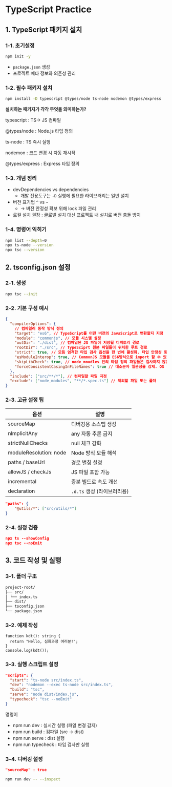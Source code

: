 # TypeScript Practice

## 1. TypeScript 패키지 설치

### 1-1. 초기설정

```bash
npm init -y
```

- `package.json` 생성
- 프로젝트 메타 정보와 의존성 관리

### 1-2. 필수 패키지 설치

```bash
npm install -D typescript @types/node ts-node nodemon @types/express
```

**설치하는 패키지가 각각 무엇을 의미하는가?**

<aside>

typescript : TS→ JS 컴파일

@types/node : Node.js 타입 정의

ts-node : TS 즉시 실행

nodemon : 코드 변경 시 자동 재시작

@types/express : Express 타입 정의

</aside>

### 1-3. 개념 정리

- devDependencies vs dependencies
  - 개발 전용도구는 `-D` 실행에 필요한 라이브러리는 일반 설치
- 버전 표기법 `^` vs `~`
  - → 버전 안정성 확보 위해 lock 파일 관리
- 로컬 설치 권장 : 글로벌 설치 대신 프로젝트 내 설치로 버전 충돌 방지

### 1-4. 명령어 익히기

```bash
npm list --depth=0
npx ts-node --version
npx tsc --version
```

## 2. tsconfig.json 설정

### 2-1. 생성

```bash
npx tsc --init
```

### 2-2. 기본 구성 예시

```json
{
  "compilerOptions": {
    // 컴파일러 동작 방식 정의
    "target": "es6", // TypeScript를 어떤 버전의 JavaScript로 변환할지 지정
    "module": "commonjs", // 모듈 시스템 설정
    "outDir": "./dist", // 컴파일된 JS 파일이 저장될 디렉토리 경로
    "rootDir": "./src", // TypeSciprt 원본 파일들이 위치한 루트 경로
    "strict": true, // 모듬 엄격한 타입 검사 옵션을 한 번에 활성화. 타입 안정성 향상
    "esModuleInterop": true, // CommonJS 모듈을 ES6방식으로 import 할 수 있게함
    "skipLibCheck": true, // node_moudles 안의 타입 정의 파일들은 검사하지 않음 -> 컴파일 속도 향상
    "forceConsistentCasingInFileNames": true // 대소문자 일관성을 강제. OS 간 파일 경로 오류 방지
  },
  "include": ["src/**/*"], // 컴파일할 파일 지정
  "exclude": ["node_modules", "**/*.spec.ts"] // 제외할 파일 또는 폴더
}
```

### 2-3. 고급 설정 팁

| 옵션                   | 설명                        |
| ---------------------- | --------------------------- |
| sourceMap              | 디버깅용 소스맵 생성        |
| nlmplicitAny           | any 자동 추론 금지          |
| strictNullChecks       | null 체크 강화              |
| moduleResolution: node | Node 방식 모듈 해석         |
| paths / baseUrl        | 경로 별칭 설정              |
| allowJS / checkJs      | JS 파일 포함 가능           |
| incremental            | 증분 빌드로 속도 개선       |
| declaration            | `.d.ts` 생성 (라이브러리용) |

```json
"paths": {
	"@utils/*": ["src/utils/*"]
}
```

### 2-4. 설정 검증

```json
npx ts --showConfig
npx tsc --noEmit
```

## 3. 코드 작성 및 실행

### 3-1. 폴더 구조

```markdown
project-root/
├── src/
│ └── index.ts
├── dist/
├── tsconfig.json
└── package.json
```

### 3-2. 예제 작성

```tsx
function kdt(): string {
  return "Hello, 심화과정 여러분!";
}
console.log(kdt());
```

### 3-3. 실행 스크립트 설정

```json
"scripts": {
  "start": "ts-node src/index.ts",
  "dev": "nodemon --exec ts-node src/index.ts",
  "build": "tsc",
  "serve": "node dist/index.js",
  "typecheck": "tsc --noEmit"
}

```

명령어

- npm run dev : 실시간 실행 (파일 변경 감지)
- npm run build : 컴파일 (src → dist)
- npm run serve : dist 실행
- npm run typecheck : 타입 검사만 실행

### 3-4. 디버깅 설정

```json
"sourceMap" : true
```

```bash
npm run dev -- --inspect
```
